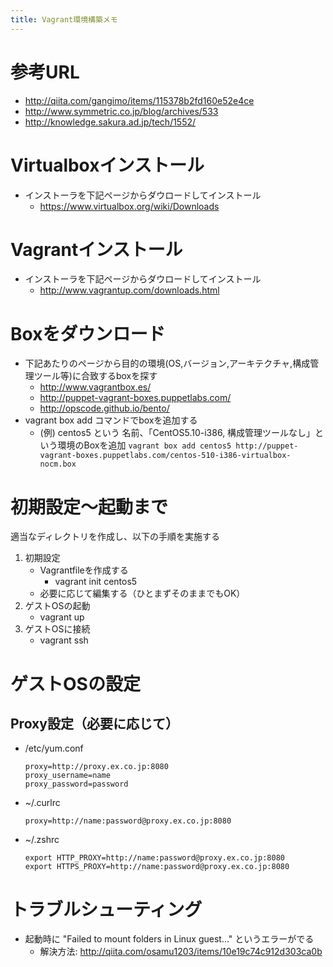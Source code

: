 ```yaml
---
title: Vagrant環境構築メモ
---
```


参考URL
=======

- http://qiita.com/gangimo/items/115378b2fd160e52e4ce
- http://www.symmetric.co.jp/blog/archives/533
- http://knowledge.sakura.ad.jp/tech/1552/


Virtualboxインストール
======================

- インストーラを下記ページからダウロードしてインストール
  - https://www.virtualbox.org/wiki/Downloads


Vagrantインストール
===================

- インストーラを下記ページからダウロードしてインストール
  - http://www.vagrantup.com/downloads.html


Boxをダウンロード
=================

- 下記あたりのページから目的の環境(OS,バージョン,アーキテクチャ,構成管理ツール等)に合致するboxを探す
  - http://www.vagrantbox.es/
  - http://puppet-vagrant-boxes.puppetlabs.com/
  - http://opscode.github.io/bento/
- vagrant box add コマンドでboxを追加する
  - (例) centos5 という 名前、「CentOS5.10-i386, 構成管理ツールなし」という環境のBoxを追加
    ```vagrant box add centos5 http://puppet-vagrant-boxes.puppetlabs.com/centos-510-i386-virtualbox-nocm.box```


初期設定～起動まで
==================

適当なディレクトリを作成し、以下の手順を実施する

1. 初期設定
   - Vagrantfileを作成する
     - vagrant init centos5
   - 必要に応じて編集する（ひとまずそのままでもOK）
2. ゲストOSの起動
   - vagrant up
3. ゲストOSに接続
   - vagrant ssh


ゲストOSの設定
==============

Proxy設定（必要に応じて）
-------------------------

- /etc/yum.conf

  ```
  proxy=http://proxy.ex.co.jp:8080
  proxy_username=name
  proxy_password=password
  ```

- ~/.curlrc

  ```
  proxy=http://name:password@proxy.ex.co.jp:8080
  ```

- ~/.zshrc

  ```
  export HTTP_PROXY=http://name:password@proxy.ex.co.jp:8080
  export HTTPS_PROXY=http://name:password@proxy.ex.co.jp:8080
  ```

トラブルシューティング
======================

- 起動時に "Failed to mount folders in Linux guest..." というエラーがでる
  - 解決方法: http://qiita.com/osamu1203/items/10e19c74c912d303ca0b
